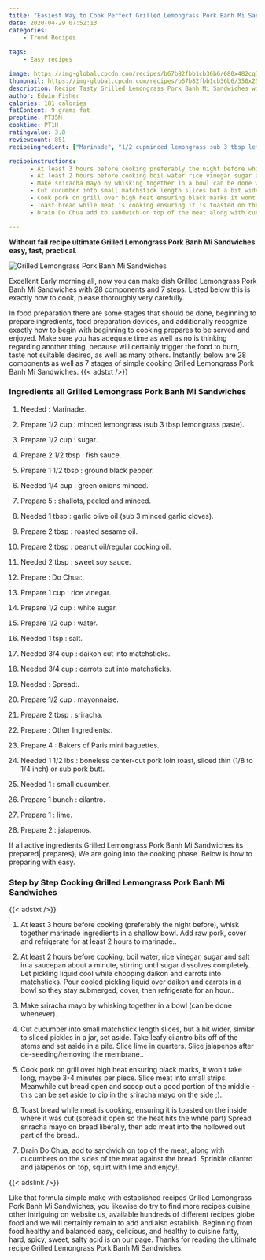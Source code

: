 ```yaml
---
title: "Easiest Way to Cook Perfect Grilled Lemongrass Pork Banh Mi Sandwiches"
date: 2020-04-29 07:52:13
categories:
    - Trend Recipes
    
tags:
    - Easy recipes

image: https://img-global.cpcdn.com/recipes/b67b82fbb1cb36b6/680x482cq70/grilled-lemongrass-pork-banh-mi-sandwiches-recipe-main-photo.jpg
thumbnail: https://img-global.cpcdn.com/recipes/b67b82fbb1cb36b6/350x250cq70/grilled-lemongrass-pork-banh-mi-sandwiches-recipe-main-photo.jpg
description: Recipe Tasty Grilled Lemongrass Pork Banh Mi Sandwiches with 28 ingredients and 7 stages of easy cooking.
author: Edwin Fisher
calories: 181 calories
fatContent: 9 grams fat
preptime: PT35M
cooktime: PT1H
ratingvalue: 3.8
reviewcount: 851
recipeingredient: ["Marinade", "1/2 cupminced lemongrass sub 3 tbsp lemongrass paste", "1/2 cupsugar", "2 1/2 tbspfish sauce", "1 1/2 tbspground black pepper", "1/4 cupgreen onions minced", "5shallots peeled and minced", "1 tbspgarlic olive oil sub 3 minced garlic cloves", "2 tbsproasted sesame oil", "2 tbsppeanut oilregular cooking oil", "2 tbspsweet soy sauce", "Do Chua", "1 cuprice vinegar", "1/2 cupwhite sugar", "1/2 cupwater", "1 tspsalt", "3/4 cupdaikon cut into matchsticks", "3/4 cupcarrots cut into matchsticks", "Spread", "1/2 cupmayonnaise", "2 tbspsriracha", "Other Ingredients", "4Bakers of Paris mini baguettes", "1 1/2 lbsboneless centercut pork loin roast sliced thin 18 to 14 inch or sub pork butt", "1small cucumber", "1 bunchcilantro", "1lime", "2jalapenos"]

recipeinstructions: 
      - At least 3 hours before cooking preferably the night before whisk together marinade ingredients in a shallow bowl Add raw pork cover and refrigerate for at least 2 hours to marinade 
      - At least 2 hours before cooking boil water rice vinegar sugar and salt in a saucepan about a minute stirring until sugar dissolves completely Let pickling liquid cool while chopping daikon and carrots into matchsticks Pour cooled pickling liquid over daikon and carrots in a bowl so they stay submerged cover then refrigerate for an hour 
      - Make sriracha mayo by whisking together in a bowl can be done whenever 
      - Cut cucumber into small matchstick length slices but a bit wider similar to sliced pickles in a jar set aside Take leafy cilantro bits off of the stems and set aside in a pile Slice lime in quarters Slice jalapenos after deseedingremoving the membrane 
      - Cook pork on grill over high heat ensuring black marks it wont take long maybe 34 minutes per piece Slice meat into small strips Meanwhile cut bread open and scoop out a good portion of the middle  this can be set aside to dip in the sriracha mayo on the side  
      - Toast bread while meat is cooking ensuring it is toasted on the inside where it was cut spread it open so the heat hits the white part Spread sriracha mayo on bread liberally then add meat into the hollowed out part of the bread 
      - Drain Do Chua add to sandwich on top of the meat along with cucumbers on the sides of the meat against the bread Sprinkle cilantro and jalapenos on top squirt with lime and enjoy

---
```




**Without fail recipe ultimate Grilled Lemongrass Pork Banh Mi Sandwiches easy, fast, practical**. 


![Grilled Lemongrass Pork Banh Mi Sandwiches](https://img-global.cpcdn.com/recipes/b67b82fbb1cb36b6/680x482cq70/grilled-lemongrass-pork-banh-mi-sandwiches-recipe-main-photo.jpg "Grilled Lemongrass Pork Banh Mi Sandwiches")




Excellent Early morning all, now you can make dish Grilled Lemongrass Pork Banh Mi Sandwiches with 28 components and 7 steps. Listed below this is exactly how to cook, please thoroughly very carefully.

In food preparation there are some stages that should be done, beginning to prepare ingredients, food preparation devices, and additionally recognize exactly how to begin with beginning to cooking prepares to be served and enjoyed. Make sure you has adequate time as well as no is thinking regarding another thing, because will certainly trigger the food to burn, taste not suitable desired, as well as many others. Instantly, below are 28 components as well as 7 stages of simple cooking Grilled Lemongrass Pork Banh Mi Sandwiches.
{{< adstxt />}}

### Ingredients all Grilled Lemongrass Pork Banh Mi Sandwiches


1. Needed  : Marinade:.

1. Prepare 1/2 cup : minced lemongrass (sub 3 tbsp lemongrass paste).

1. Prepare 1/2 cup : sugar.

1. Prepare 2 1/2 tbsp : fish sauce.

1. Prepare 1 1/2 tbsp : ground black pepper.

1. Needed 1/4 cup : green onions minced.

1. Prepare 5 : shallots, peeled and minced.

1. Needed 1 tbsp : garlic olive oil (sub 3 minced garlic cloves).

1. Prepare 2 tbsp : roasted sesame oil.

1. Prepare 2 tbsp : peanut oil/regular cooking oil.

1. Needed 2 tbsp : sweet soy sauce.

1. Prepare  : Do Chua:.

1. Prepare 1 cup : rice vinegar.

1. Prepare 1/2 cup : white sugar.

1. Prepare 1/2 cup : water.

1. Needed 1 tsp : salt.

1. Needed 3/4 cup : daikon cut into matchsticks.

1. Needed 3/4 cup : carrots cut into matchsticks.

1. Needed  : Spread:.

1. Prepare 1/2 cup : mayonnaise.

1. Prepare 2 tbsp : sriracha.

1. Prepare  : Other Ingredients:.

1. Prepare 4 : Bakers of Paris mini baguettes.

1. Needed 1 1/2 lbs : boneless center-cut pork loin roast, sliced thin (1/8 to 1/4 inch) or sub pork butt.

1. Needed 1 : small cucumber.

1. Prepare 1 bunch : cilantro.

1. Prepare 1 : lime.

1. Prepare 2 : jalapenos.



If all active ingredients Grilled Lemongrass Pork Banh Mi Sandwiches its prepared| prepares}, We are going into the cooking phase. Below is how to preparing with easy.

### Step by Step Cooking Grilled Lemongrass Pork Banh Mi Sandwiches

{{< adstxt />}}


1. At least 3 hours before cooking (preferably the night before), whisk together marinade ingredients in a shallow bowl. Add raw pork, cover and refrigerate for at least 2 hours to marinade..



1. At least 2 hours before cooking, boil water, rice vinegar, sugar and salt in a saucepan about a minute, stirring until sugar dissolves completely. Let pickling liquid cool while chopping daikon and carrots into matchsticks. Pour cooled pickling liquid over daikon and carrots in a bowl so they stay submerged, cover, then refrigerate for an hour..



1. Make sriracha mayo by whisking together in a bowl (can be done whenever).



1. Cut cucumber into small matchstick length slices, but a bit wider, similar to sliced pickles in a jar, set aside. Take leafy cilantro bits off of the stems and set aside in a pile. Slice lime in quarters. Slice jalapenos after de-seeding/removing the membrane..



1. Cook pork on grill over high heat ensuring black marks, it won&#39;t take long, maybe 3-4 minutes per piece. Slice meat into small strips. Meanwhile cut bread open and scoop out a good portion of the middle - this can be set aside to dip in the sriracha mayo on the side ;).



1. Toast bread while meat is cooking, ensuring it is toasted on the inside where it was cut (spread it open so the heat hits the white part) Spread sriracha mayo on bread liberally, then add meat into the hollowed out part of the bread..



1. Drain Do Chua, add to sandwich on top of the meat, along with cucumbers on the sides of the meat against the bread. Sprinkle cilantro and jalapenos on top, squirt with lime and enjoy!.





{{< adslink />}}

Like that formula simple make with established recipes Grilled Lemongrass Pork Banh Mi Sandwiches, you likewise do try to find more recipes cuisine other intriguing on website us, available hundreds of different recipes globe food and we will certainly remain to add and also establish. Beginning from food healthy and balanced easy, delicious, and healthy to cuisine fatty, hard, spicy, sweet, salty acid is on our page. Thanks for reading the ultimate recipe Grilled Lemongrass Pork Banh Mi Sandwiches.
